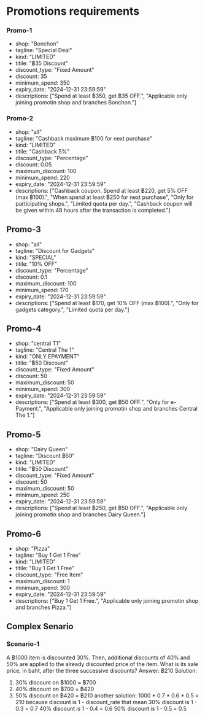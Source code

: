 # Promotions requirements 

### Promo-1
+ shop: "Bonchon"
+ tagline: "Special Deal"
+ kind: "LIMITED"
+ titile: "฿35 Discount"
+ discount_type: "Fixed Amount"
+ discount: 35
+ minimum_spend: 350
+ expiry_date: "2024-12-31 23:59:59"
+ descriptions: ["Spend at least ฿350, get ฿35 OFF.", "Applicable only joining promotin shop and branches Bonchon."]

### Promo-2
+ shop: "all"
+ tagline: "Cashback maximum ฿100 for next purchase"
+ kind: "LIMITED"
+ titile: "Cashback 5%"
+ discount_type: "Percentage"
+ discount: 0.05
+ maximum_discount: 100
+ minimum_spend: 220
+ expiry_date: "2024-12-31 23:59:59"
+ descriptions: ["Cashback coupon. Spend at least ฿220, get 5% OFF (max ฿100).", "When spend at least ฿250 for next purchase", "Only for participating shops.", "Limited quota per day.", "Cashback coupon will be given within 48 hours after the transaction is completed."]

## Promo-3
+ shop: "all"
+ tagline: "Discount for Gadgets"
+ kind: "SPECIAL"
+ titile: "10% OFF"
+ discount_type: "Percentage"
+ discount: 0.1
+ maximum_discount: 100
+ minimum_spend: 170
+ expiry_date: "2024-12-31 23:59:59"
+ descriptions: ["Spend at least ฿170, get 10% OFF (max ฿100).", "Only for gadgets category.", "Limited quota per day."]

## Promo-4
+ shop: "central T1"
+ tagline: "Central The 1"
+ kind: "ONLY EPAYMENT"
+ titile: "฿50 Discount"
+ discount_type: "Fixed Amount"
+ discount: 50
+ maximum_discount: 50
+ minimum_spend: 300
+ expiry_date: "2024-12-31 23:59:59"
+ descriptions: ["Spend at least ฿300, get ฿50 OFF.", "Only for e-Payment.", "Applicable only joining promotin shop and branches Central The 1."]

## Promo-5
+ shop: "Dairy Queen"
+ tagline: "Discount ฿50"
+ kind: "LIMITED"
+ titile: "฿50 Discount"
+ discount_type: "Fixed Amount"
+ discount: 50
+ maximum_discount: 50
+ minimum_spend: 250
+ expiry_date: "2024-12-31 23:59:59"
+ descriptions: ["Spend at least ฿250, get ฿50 OFF.", "Applicable only joining promotin shop and branches Dairy Queen."]

## Promo-6
+ shop: "Pizza"
+ tagline: "Buy 1 Get 1 Free"
+ kind: "LIMITED"
+ titile: "Buy 1 Get 1 Free"
+ discount_type: "Free Item"
+ maximum_discount: 1
+ minimum_spend: 300
+ expiry_date: "2024-12-31 23:59:59"
+ descriptions: ["Buy 1 Get 1 Free.", "Applicable only joining promotin shop and branches Pizza."]

## Complex Senario
### Scenario-1
A ฿1000 item is discounted 30%. Then, additional discounts of 40% and 50% are applied to the already discounted price of the item.
What is its sale price, in baht, after the three successive discounts?
Answer: ฿210
Solution: 
1. 30% discount on ฿1000 = ฿700
2. 40% discount on ฿700 = ฿420
3. 50% discount on ฿420 = ฿210
another solution: 1000 * 0.7 * 0.6 * 0.5 = 210
because discount is 1 - discount_rate that mean 
30% discount is 1 - 0.3 = 0.7
40% discount is 1 - 0.4 = 0.6
50% discount is 1 - 0.5 = 0.5


